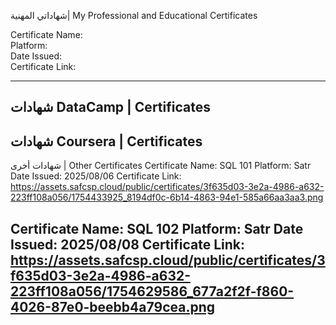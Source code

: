 شهاداتي المهنية| My Professional and Educational Certificates

Certificate Name:  
Platform:  
Date Issued:  
Certificate Link:  

---
شهادات DataCamp | Certificates
---

شهادات Coursera | Certificates
---

شهادات أخرى | Other Certificates
Certificate Name:  SQL 101 
Platform:  Satr
Date Issued:  2025/08/06
Certificate Link:  https://assets.safcsp.cloud/public/certificates/3f635d03-3e2a-4986-a632-223ff108a056/1754433925_8194df0c-6b14-4863-94e1-585a66aa3aa3.png

Certificate Name:  SQL 102
Platform: Satr 
Date Issued:  2025/08/08
Certificate Link:  https://assets.safcsp.cloud/public/certificates/3f635d03-3e2a-4986-a632-223ff108a056/1754629586_677a2f2f-f860-4026-87e0-beebb4a79cea.png
---
